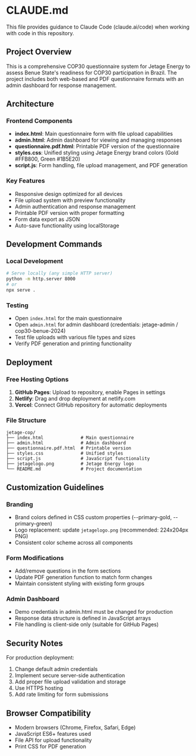 # CLAUDE.md

This file provides guidance to Claude Code (claude.ai/code) when working with code in this repository.

## Project Overview

This is a comprehensive COP30 questionnaire system for Jetage Energy to assess Benue State's readiness for COP30 participation in Brazil. The project includes both web-based and PDF questionnaire formats with an admin dashboard for response management.

## Architecture

### Frontend Components
- **index.html**: Main questionnaire form with file upload capabilities
- **admin.html**: Admin dashboard for viewing and managing responses
- **questionnaire.pdf.html**: Printable PDF version of the questionnaire
- **styles.css**: Unified styling using Jetage Energy brand colors (Gold #FFB800, Green #1B5E20)
- **script.js**: Form handling, file upload management, and PDF generation

### Key Features
- Responsive design optimized for all devices
- File upload system with preview functionality
- Admin authentication and response management
- Printable PDF version with proper formatting
- Form data export as JSON
- Auto-save functionality using localStorage

## Development Commands

### Local Development
```bash
# Serve locally (any simple HTTP server)
python -m http.server 8000
# or
npx serve .
```

### Testing
- Open `index.html` for the main questionnaire
- Open `admin.html` for admin dashboard (credentials: jetage-admin / cop30-benue-2024)
- Test file uploads with various file types and sizes
- Verify PDF generation and printing functionality

## Deployment

### Free Hosting Options
1. **GitHub Pages**: Upload to repository, enable Pages in settings
2. **Netlify**: Drag and drop deployment at netlify.com
3. **Vercel**: Connect GitHub repository for automatic deployments

### File Structure
```
jetage-cop/
├── index.html              # Main questionnaire
├── admin.html              # Admin dashboard  
├── questionnaire.pdf.html  # Printable version
├── styles.css              # Unified styles
├── script.js               # JavaScript functionality
├── jetagelogo.png          # Jetage Energy logo
└── README.md               # Project documentation
```

## Customization Guidelines

### Branding
- Brand colors defined in CSS custom properties (--primary-gold, --primary-green)
- Logo replacement: update `jetagelogo.png` (recommended: 224x204px PNG)
- Consistent color scheme across all components

### Form Modifications
- Add/remove questions in the form sections
- Update PDF generation function to match form changes
- Maintain consistent styling with existing form groups

### Admin Dashboard
- Demo credentials in admin.html must be changed for production
- Response data structure is defined in JavaScript arrays
- File handling is client-side only (suitable for GitHub Pages)

## Security Notes

For production deployment:
1. Change default admin credentials
2. Implement secure server-side authentication
3. Add proper file upload validation and storage
4. Use HTTPS hosting
5. Add rate limiting for form submissions

## Browser Compatibility

- Modern browsers (Chrome, Firefox, Safari, Edge)
- JavaScript ES6+ features used
- File API for upload functionality
- Print CSS for PDF generation